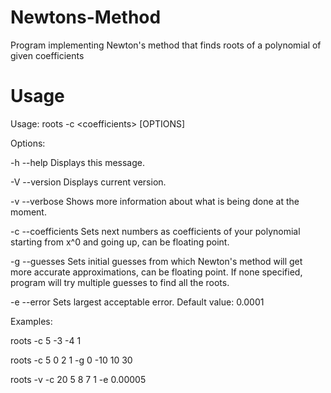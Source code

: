 # Newtons-Method
Program implementing Newton's method that finds roots of a polynomial of given coefficients

# Usage
Usage: roots -c \<coefficients\> [OPTIONS]

Options:

   -h --help           Displays this message.

   -V --version        Displays current version.

   -v --verbose        Shows more information about what is being done
                       at the moment.

   -c --coefficients   Sets next numbers as coefficients of your polynomial
                       starting from x^0 and going up, can be floating point.

   -g --guesses        Sets initial guesses from which Newton's method will get
                       more accurate approximations, can be floating point.
                       If none specified, program will try multiple guesses
                       to find all the roots.

   -e --error          Sets largest acceptable error. Default value: 0.0001

Examples:

   roots -c 5 -3 -4 1

   roots -c 5 0 2 1 -g 0 -10 10 30

   roots -v -c 20 5 8 7 1 -e 0.00005

